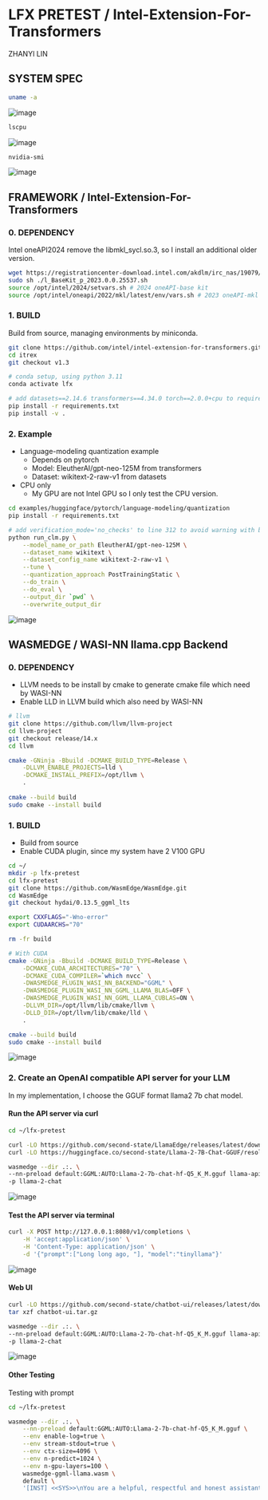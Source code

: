 # LFX PRETEST / Intel-Extension-For-Transformers
ZHANYI LIN
## SYSTEM SPEC
```bash
uname -a
```
![image](asset/uname.png)

```bash
lscpu
```
![image](asset/lscpu.png)

```bash
nvidia-smi
```
![image](asset/nvidia-smi.png)

## FRAMEWORK / Intel-Extension-For-Transformers
### 0. DEPENDENCY
Intel oneAPI2024 remove the libmkl_sycl.so.3, so I install an additional older version.
```bash
wget https://registrationcenter-download.intel.com/akdlm/irc_nas/19079/l_BaseKit_p_2023.0.0.25537.sh
sudo sh ./l_BaseKit_p_2023.0.0.25537.sh
source /opt/intel/2024/setvars.sh # 2024 oneAPI-base kit
source /opt/intel/oneapi/2022/mkl/latest/env/vars.sh # 2023 oneAPI-mkl
```

### 1. BUILD
Build from source, managing environments by miniconda.
```bash
git clone https://github.com/intel/intel-extension-for-transformers.git itrex
cd itrex
git checkout v1.3

# conda setup, using python 3.11
conda activate lfx

# add datasets==2.14.6 transformers==4.34.0 torch==2.0.0+cpu to requirements.txt first
pip install -r requirements.txt
pip install -v .
```

### 2. Example
- Language-modeling quantization example
    - Depends on pytorch
    - Model: EleutherAI/gpt-neo-125M from transformers
    - Dataset: wikitext-2-raw-v1 from datasets
- CPU only
    - My GPU are not Intel GPU so I only test the CPU version.
```bash
cd examples/huggingface/pytorch/language-modeling/quantization
pip install -r requirements.txt

# add verification_mode='no_checks' to line 312 to avoid warning with batch size
python run_clm.py \
    --model_name_or_path EleutherAI/gpt-neo-125M \
    --dataset_name wikitext \
    --dataset_config_name wikitext-2-raw-v1 \
    --tune \
    --quantization_approach PostTrainingStatic \
    --do_train \
    --do_eval \
    --output_dir `pwd` \
    --overwrite_output_dir
```
![image](asset/itrex.png)


## WASMEDGE / WASI-NN llama.cpp Backend
### 0. DEPENDENCY
- LLVM needs to be install by cmake to generate cmake file which need by WASI-NN
- Enable LLD in LLVM build which also need by WASI-NN
```bash
# llvm
git clone https://github.com/llvm/llvm-project
cd llvm-project
git checkout release/14.x
cd llvm

cmake -GNinja -Bbuild -DCMAKE_BUILD_TYPE=Release \
    -DLLVM_ENABLE_PROJECTS=lld \
    -DCMAKE_INSTALL_PREFIX=/opt/llvm \
    .
    
cmake --build build
sudo cmake --install build 
```

### 1. BUILD
- Build from source
- Enable CUDA plugin, since my system have 2 V100 GPU
```bash
cd ~/
mkdir -p lfx-pretest
cd lfx-pretest
git clone https://github.com/WasmEdge/WasmEdge.git
cd WasmEdge
git checkout hydai/0.13.5_ggml_lts

export CXXFLAGS="-Wno-error"
export CUDAARCHS="70"

rm -fr build 

# With CUDA
cmake -GNinja -Bbuild -DCMAKE_BUILD_TYPE=Release \
    -DCMAKE_CUDA_ARCHITECTURES="70" \
    -DCMAKE_CUDA_COMPILER=`which nvcc` \
    -DWASMEDGE_PLUGIN_WASI_NN_BACKEND="GGML" \
    -DWASMEDGE_PLUGIN_WASI_NN_GGML_LLAMA_BLAS=OFF \
    -DWASMEDGE_PLUGIN_WASI_NN_GGML_LLAMA_CUBLAS=ON \
    -DLLVM_DIR=/opt/llvm/lib/cmake/llvm \
    -DLLD_DIR=/opt/llvm/lib/cmake/lld \
    .

cmake --build build
sudo cmake --install build 
```
![image](asset/wasm-install.png)

### 2. Create an OpenAI compatible API server for your LLM
In my implementation, I choose the GGUF format llama2 7b chat model.
#### Run the API server via curl
```bash
cd ~/lfx-pretest

curl -LO https://github.com/second-state/LlamaEdge/releases/latest/download/llama-api-server.wasm
curl -LO https://huggingface.co/second-state/Llama-2-7B-Chat-GGUF/resolve/main/Llama-2-7b-chat-hf-Q5_K_M.gguf

wasmedge --dir .:. \
--nn-preload default:GGML:AUTO:Llama-2-7b-chat-hf-Q5_K_M.gguf llama-api-server.wasm \
-p llama-2-chat 
```
![image](asset/llama-test.png)

#### Test the API server via terminal
```bash
curl -X POST http://127.0.0.1:8080/v1/completions \
    -H 'accept:application/json' \
    -H 'Content-Type: application/json' \
    -d '{"prompt":["Long long ago, "], "model":"tinyllama"}'
```
![image](asset/llama-respond.png)

#### Web UI
```bash
curl -LO https://github.com/second-state/chatbot-ui/releases/latest/download/chatbot-ui.tar.gz
tar xzf chatbot-ui.tar.gz

wasmedge --dir .:. \
--nn-preload default:GGML:AUTO:Llama-2-7b-chat-hf-Q5_K_M.gguf llama-api-server.wasm \
-p llama-2-chat 
```
![image](asset/openai-chatbot.png)

#### Other Testing
Testing with prompt
```bash
cd ~/lfx-pretest

wasmedge --dir .:. \
    --nn-preload default:GGML:AUTO:Llama-2-7b-chat-hf-Q5_K_M.gguf \
    --env enable-log=true \
    --env stream-stdout=true \
    --env ctx-size=4096 \
    --env n-predict=1024 \
    --env n-gpu-layers=100 \
    wasmedge-ggml-llama.wasm \
    default \
    '[INST] <<SYS>>\nYou are a helpful, respectful and honest assistant. Always answer as helpfully as possible, while being safe.  Your answers should not include any harmful, unethical, racist, sexist, toxic, dangerous, or illegal content. Please ensure that your responses are socially unbiased and positive in nature. If a question does not make any sense, or is not factually coherent, explain why instead of answering something not correct. If you do not know the answer to a question, please do not share false information.\n<</SYS>>\nWhat is the capital of Japan?[/INST]'
```
